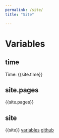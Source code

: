 ```yaml
---
permalink: /site/
title: "Site"

---
```


# Variables
## time
Time: {{site.time}}
## site.pages
{{site.pages}}
## site
{{site}}
[variables](https://jekyllrb.com/docs/variables/)
[github](https://github.com/ModelismoDigital/blog)
